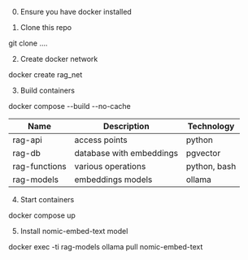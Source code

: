 0. Ensure you have docker installed

1. Clone this repo

git clone ....

2. Create docker network

docker create rag_net

3. Build containers

docker compose --build --no-cache

|Name|Description|Technology|
|-|-|-|
|rag-api|access points|python|
|rag-db|database with embeddings|pgvector|
|rag-functions|various operations|python, bash|
|rag-models|embeddings models|ollama|

4. Start containers

docker compose up

5. Install nomic-embed-text model

docker exec -ti rag-models ollama pull nomic-embed-text

